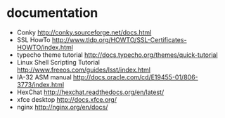 # documentation

* Conky <http://conky.sourceforge.net/docs.html>
* SSL HowTo <http://www.tldp.org/HOWTO/SSL-Certificates-HOWTO/index.html>
* typecho theme tutorial <http://docs.typecho.org/themes/quick-tutorial>
* Linux Shell Scripting Tutorial <http://www.freeos.com/guides/lsst/index.html>
* IA-32 ASM manual <http://docs.oracle.com/cd/E19455-01/806-3773/index.html>
* HexChat <http://hexchat.readthedocs.org/en/latest/>
* xfce desktop <http://docs.xfce.org/>
* nginx <http://nginx.org/en/docs/>

